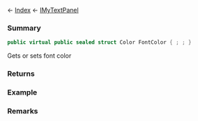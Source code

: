 ← [Index](Api-Index) ← [IMyTextPanel](Sandbox.ModAPI.Ingame.IMyTextPanel)

### Summary

```csharp
public virtual public sealed struct Color FontColor { ; ; }
```

Gets or sets font color

### Returns

### Example

### Remarks

